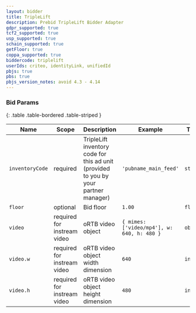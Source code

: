 ```yaml
---
layout: bidder
title: TripleLift
description: Prebid TripleLift Bidder Adapter
gdpr_supported: true
tcf2_supported: true
usp_supported: true
schain_supported: true
getFloor: true
coppa_supported: true
biddercode: triplelift
userIds: criteo, identityLink, unifiedId
pbjs: true
pbs: true
pbjs_version_notes: avoid 4.3 - 4.14
---
```


### Bid Params

{: .table .table-bordered .table-striped }

| Name            | Scope                        | Description                                                                          | Example                                    | Type     |
|-----------------|------------------------------|--------------------------------------------------------------------------------------|--------------------------------------------|----------|
| `inventoryCode` | required                     | TripleLift inventory code for this ad unit (provided to you by your partner manager) | `'pubname_main_feed'`                      | `string` |
| `floor`         | optional                     | Bid floor                                                                            | `1.00`                                     | `float`  |
| `video`         | required for instream video  | oRTB video object                                                                    | `{ mimes: ['video/mp4'], w: 640, h: 480 }` | `object` |
| `video.w`       | required for instream video  | oRTB video object width dimension                                                    | `640`                                      | `int`    |
| `video.h`       | required for instream video  | oRTB video object height dimension                                                   | `480`                                      | `int`    |
